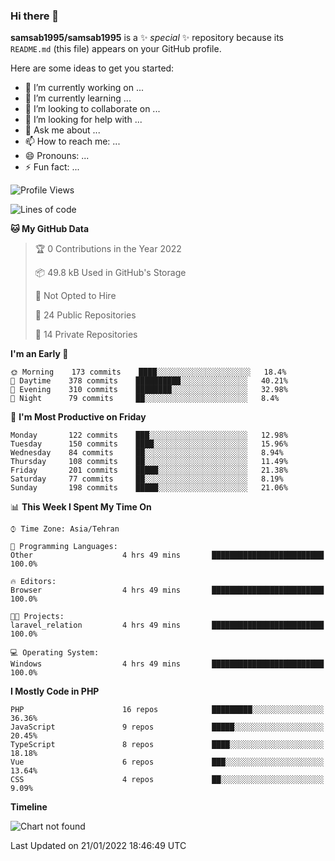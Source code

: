### Hi there 👋

**samsab1995/samsab1995** is a ✨ _special_ ✨ repository because its `README.md` (this file) appears on your GitHub profile.

Here are some ideas to get you started:

- 🔭 I’m currently working on ...
- 🌱 I’m currently learning ...
- 👯 I’m looking to collaborate on ...
- 🤔 I’m looking for help with ...
- 💬 Ask me about ...
- 📫 How to reach me: ...
- 😄 Pronouns: ...
- ⚡ Fun fact: ...

<!--START_SECTION:waka-->
![Profile Views](http://img.shields.io/badge/Profile%20Views-0-blue)

![Lines of code](https://img.shields.io/badge/From%20Hello%20World%20I%27ve%20Written-849%20Thousand%20lines%20of%20code-blue)

**🐱 My GitHub Data** 

> 🏆 0 Contributions in the Year 2022
 > 
> 📦 49.8 kB Used in GitHub's Storage 
 > 
> 🚫 Not Opted to Hire
 > 
> 📜 24 Public Repositories 
 > 
> 🔑 14 Private Repositories  
 > 
**I'm an Early 🐤** 

```text
🌞 Morning    173 commits    ████░░░░░░░░░░░░░░░░░░░░░   18.4% 
🌆 Daytime    378 commits    ██████████░░░░░░░░░░░░░░░   40.21% 
🌃 Evening    310 commits    ████████░░░░░░░░░░░░░░░░░   32.98% 
🌙 Night      79 commits     ██░░░░░░░░░░░░░░░░░░░░░░░   8.4%

```
📅 **I'm Most Productive on Friday** 

```text
Monday       122 commits    ███░░░░░░░░░░░░░░░░░░░░░░   12.98% 
Tuesday      150 commits    ████░░░░░░░░░░░░░░░░░░░░░   15.96% 
Wednesday    84 commits     ██░░░░░░░░░░░░░░░░░░░░░░░   8.94% 
Thursday     108 commits    ██░░░░░░░░░░░░░░░░░░░░░░░   11.49% 
Friday       201 commits    █████░░░░░░░░░░░░░░░░░░░░   21.38% 
Saturday     77 commits     ██░░░░░░░░░░░░░░░░░░░░░░░   8.19% 
Sunday       198 commits    █████░░░░░░░░░░░░░░░░░░░░   21.06%

```


📊 **This Week I Spent My Time On** 

```text
⌚︎ Time Zone: Asia/Tehran

💬 Programming Languages: 
Other                    4 hrs 49 mins       █████████████████████████   100.0%

🔥 Editors: 
Browser                  4 hrs 49 mins       █████████████████████████   100.0%

🐱‍💻 Projects: 
laravel_relation         4 hrs 49 mins       █████████████████████████   100.0%

💻 Operating System: 
Windows                  4 hrs 49 mins       █████████████████████████   100.0%

```

**I Mostly Code in PHP** 

```text
PHP                      16 repos            █████████░░░░░░░░░░░░░░░░   36.36% 
JavaScript               9 repos             █████░░░░░░░░░░░░░░░░░░░░   20.45% 
TypeScript               8 repos             ████░░░░░░░░░░░░░░░░░░░░░   18.18% 
Vue                      6 repos             ███░░░░░░░░░░░░░░░░░░░░░░   13.64% 
CSS                      4 repos             ██░░░░░░░░░░░░░░░░░░░░░░░   9.09%

```


**Timeline**

![Chart not found](https://raw.githubusercontent.com/samsab1995/samsab1995/main/charts/bar_graph.png) 


 Last Updated on 21/01/2022 18:46:49 UTC
<!--END_SECTION:waka-->
